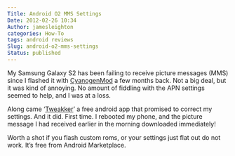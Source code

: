 ```yaml
---
Title: Android O2 MMS Settings
Date: 2012-02-26 10:34
Author: jamesleighton
categories: How-To
tags: android reviews
Slug: android-o2-mms-settings
Status: published
---
```

My Samsung Galaxy S2 has been failing to receive picture messages (MMS) since I flashed it with [CyanogenMod](http://www.cyanogenmod.com/) a few months back. Not a big deal, but it was kind of annoying. No amount of fiddling with the APN settings seemed to help, and I was at a loss.

Along came ‘[Tweakker](http://tweakker.com/android)’ a free android app that promised to correct my settings. And it did. First time. I rebooted my phone, and the picture message I had received earlier in the morning downloaded immediately!

Worth a shot if you flash custom roms, or your settings just flat out do not work. It’s free from Android Marketplace.
